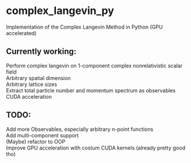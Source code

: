 # complex_langevin_py
Implementation of the Complex Langevin Method in Python (GPU accelerated)   
   
## Currently working:   
Perform complex langevin on 1-component complex nonrelativistic scalar field      
Arbitrary spatial dimension   
Arbitrary lattice sizes   
Extract total particle number and momentum spectrum as observables   
CUDA acceleration   
   
## TODO:  
Add more Observables, especially arbitrary n-point functions   
Add multi-component support   
(Maybe) refactor to OOP   
Improve GPU acceleration with costum CUDA kernels (already pretty good tho)   
